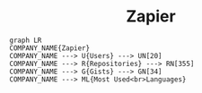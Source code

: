 <h1 align="center">Zapier</h1>

```mermaid
graph LR
COMPANY_NAME{Zapier}
COMPANY_NAME ---> U{Users} ---> UN[20]
COMPANY_NAME ---> R{Repositories} ---> RN[355]
COMPANY_NAME ---> G{Gists} ---> GN[34]
COMPANY_NAME ---> ML{Most Used<br>Languages}
```
